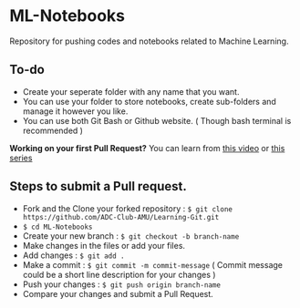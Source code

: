 # ML-Notebooks
Repository for pushing codes and notebooks related to Machine Learning.

## To-do
* Create your seperate folder with any name that you want.
* You can use your folder to store notebooks, create sub-folders and manage it however you like.
* You can use both Git Bash or Github website. ( Though bash terminal is recommended )


**Working on your first Pull Request?** You can learn from [this video](https://www.youtube.com/watch?v=c6b6B9oN4Vg) or [this series](https://app.egghead.io/playlists/how-to-contribute-to-an-open-source-project-on-github)
## Steps to submit a Pull request.

* Fork and the Clone your forked repository : ```$ git clone https://github.com/ADC-Club-AMU/Learning-Git.git```
* ```$ cd ML-Notebooks```
* Create your new branch : ```$ git checkout -b branch-name```
* Make changes in the files or add your files.
* Add changes : ```$ git add .```
* Make a commit : ```$ git commit -m commit-message```  ( Commit message could be a short line description for your changes )
* Push your changes : ```$ git push origin branch-name```
* Compare your changes and submit a Pull Request.

